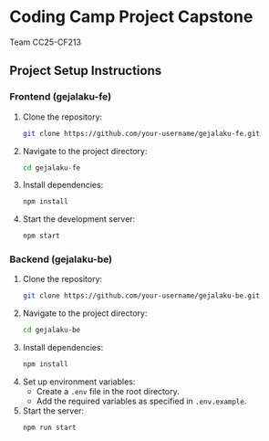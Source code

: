# Coding Camp Project Capstone

Team CC25-CF213

## Project Setup Instructions

### Frontend (gejalaku-fe)

1. Clone the repository:
   ```bash
   git clone https://github.com/your-username/gejalaku-fe.git
   ```
2. Navigate to the project directory:
   ```bash
   cd gejalaku-fe
   ```
3. Install dependencies:
   ```bash
   npm install
   ```
4. Start the development server:
   ```bash
   npm start
   ```

### Backend (gejalaku-be)

1. Clone the repository:
   ```bash
   git clone https://github.com/your-username/gejalaku-be.git
   ```
2. Navigate to the project directory:
   ```bash
   cd gejalaku-be
   ```
3. Install dependencies:
   ```bash
   npm install
   ```
4. Set up environment variables:
   - Create a `.env` file in the root directory.
   - Add the required variables as specified in `.env.example`.
5. Start the server:
   ```bash
   npm run start
   ```
